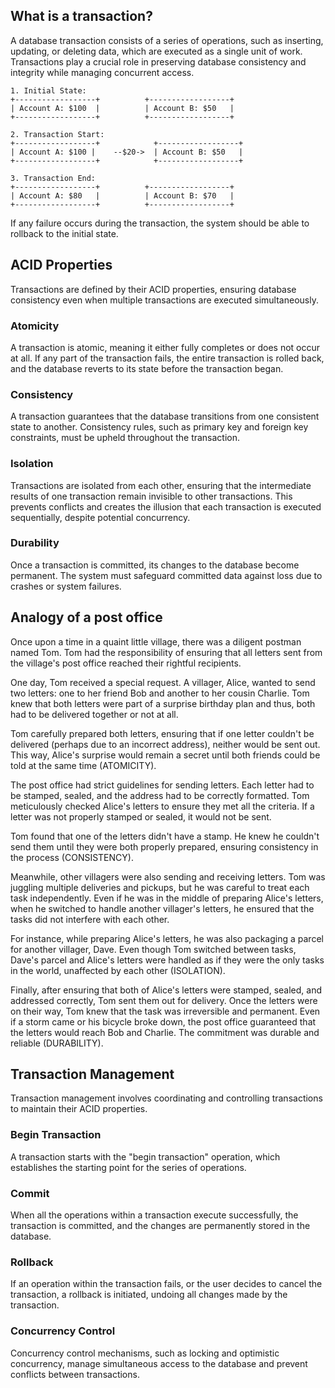 ## What is a transaction?

A database transaction consists of a series of operations, such as inserting, updating, or deleting data, which are executed as a single unit of work. Transactions play a crucial role in preserving database consistency and integrity while managing concurrent access.

```
1. Initial State:
+------------------+          +------------------+
| Account A: $100  |          | Account B: $50   |
+------------------+          +------------------+

2. Transaction Start:
+------------------+            +------------------+
| Account A: $100 |    --$20->  | Account B: $50   |
+------------------+            +------------------+

3. Transaction End:
+------------------+          +------------------+
| Account A: $80   |          | Account B: $70   |
+------------------+          +------------------+
```

If any failure occurs during the transaction, the system should be able to rollback to the initial state.

## ACID Properties

Transactions are defined by their ACID properties, ensuring database consistency even when multiple transactions are executed simultaneously.

### Atomicity
A transaction is atomic, meaning it either fully completes or does not occur at all. If any part of the transaction fails, the entire transaction is rolled back, and the database reverts to its state before the transaction began.
    
### Consistency
A transaction guarantees that the database transitions from one consistent state to another. Consistency rules, such as primary key and foreign key constraints, must be upheld throughout the transaction.
    
### Isolation
Transactions are isolated from each other, ensuring that the intermediate results of one transaction remain invisible to other transactions. This prevents conflicts and creates the illusion that each transaction is executed sequentially, despite potential concurrency.
    
### Durability
Once a transaction is committed, its changes to the database become permanent. The system must safeguard committed data against loss due to crashes or system failures.

## Analogy of a post office

Once upon a time in a quaint little village, there was a diligent postman named Tom. Tom had the responsibility of ensuring that all letters sent from the village's post office reached their rightful recipients.

One day, Tom received a special request. A villager, Alice, wanted to send two letters: one to her friend Bob and another to her cousin Charlie. Tom knew that both letters were part of a surprise birthday plan and thus, both had to be delivered together or not at all.

Tom carefully prepared both letters, ensuring that if one letter couldn't be delivered (perhaps due to an incorrect address), neither would be sent out. This way, Alice's surprise would remain a secret until both friends could be told at the same time (ATOMICITY).

The post office had strict guidelines for sending letters. Each letter had to be stamped, sealed, and the address had to be correctly formatted. Tom meticulously checked Alice's letters to ensure they met all the criteria. If a letter was not properly stamped or sealed, it would not be sent.

Tom found that one of the letters didn't have a stamp. He knew he couldn't send them until they were both properly prepared, ensuring consistency in the process (CONSISTENCY).

Meanwhile, other villagers were also sending and receiving letters. Tom was juggling multiple deliveries and pickups, but he was careful to treat each task independently. Even if he was in the middle of preparing Alice's letters, when he switched to handle another villager's letters, he ensured that the tasks did not interfere with each other.

For instance, while preparing Alice's letters, he was also packaging a parcel for another villager, Dave. Even though Tom switched between tasks, Dave's parcel and Alice's letters were handled as if they were the only tasks in the world, unaffected by each other (ISOLATION).

Finally, after ensuring that both of Alice's letters were stamped, sealed, and addressed correctly, Tom sent them out for delivery. Once the letters were on their way, Tom knew that the task was irreversible and permanent. Even if a storm came or his bicycle broke down, the post office guaranteed that the letters would reach Bob and Charlie. The commitment was durable and reliable (DURABILITY).
    
## Transaction Management

Transaction management involves coordinating and controlling transactions to maintain their ACID properties.

### Begin Transaction
A transaction starts with the "begin transaction" operation, which establishes the starting point for the series of operations.

### Commit
When all the operations within a transaction execute successfully, the transaction is committed, and the changes are permanently stored in the database.

### Rollback
If an operation within the transaction fails, or the user decides to cancel the transaction, a rollback is initiated, undoing all changes made by the transaction.

### Concurrency Control
Concurrency control mechanisms, such as locking and optimistic concurrency, manage simultaneous access to the database and prevent conflicts between transactions.
